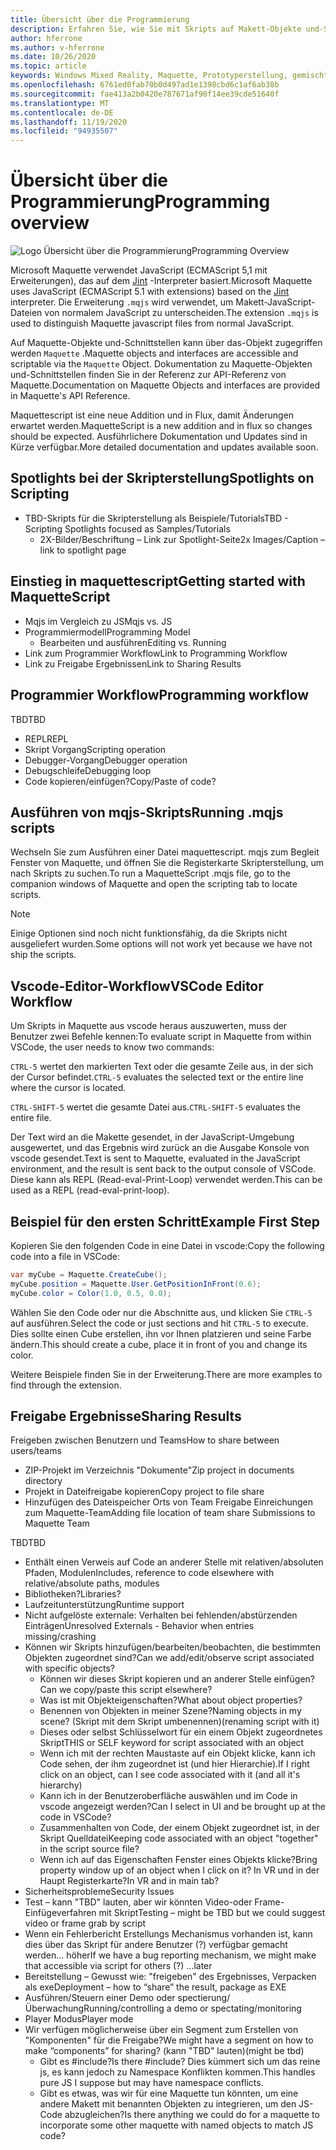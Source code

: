 ```yaml
---
title: Übersicht über die Programmierung
description: Erfahren Sie, wie Sie mit Skripts auf Makett-Objekte und-Schnittstellen zugreifen
author: hferrone
ms.author: v-hferrone
ms.date: 10/26/2020
ms.topic: article
keywords: Windows Mixed Reality, Maquette, Prototyperstellung, gemischte Realität, Virtual Reality, VR, Mr, Feedback, Feedback-Hub, Fehler
ms.openlocfilehash: 6761ed0fab70b0d497ad1e1398cbd6c1af6ab38b
ms.sourcegitcommit: fae413a2b0420e787671af90f14ee39cde51640f
ms.translationtype: MT
ms.contentlocale: de-DE
ms.lasthandoff: 11/19/2020
ms.locfileid: "94935507"
---
```

# <a name="programming-overview"></a><span data-ttu-id="71781-104">Übersicht über die Programmierung</span><span class="sxs-lookup"><span data-stu-id="71781-104">Programming overview</span></span>

<!-- TODO(Harrison): Need consolidated logo with text -->

![Logo](../images/MaquetteIcon.png) <span data-ttu-id="71781-106">Übersicht über die Programmierung</span><span class="sxs-lookup"><span data-stu-id="71781-106">Programming Overview</span></span>

<span data-ttu-id="71781-107">Microsoft Maquette verwendet JavaScript (ECMAScript 5,1 mit Erweiterungen), das auf dem [Jint](https://github.com/sebastienros/jint) -Interpreter basiert.</span><span class="sxs-lookup"><span data-stu-id="71781-107">Microsoft Maquette uses JavaScript (ECMAScript 5.1 with extensions) based on the [Jint](https://github.com/sebastienros/jint) interpreter.</span></span> <span data-ttu-id="71781-108">Die Erweiterung `.mqjs` wird verwendet, um Makett-JavaScript-Dateien von normalem JavaScript zu unterscheiden.</span><span class="sxs-lookup"><span data-stu-id="71781-108">The extension `.mqjs` is used to distinguish Maquette javascript files from normal JavaScript.</span></span>

<!-- TODO(Stefan): Need more context and high-level explanation of Maquette objects, their accessible interfaces, and functionality. 
                   - What can they do and what problems can they solve?
                   - Is there a specific link to the Maquette object API that can be included here?  
-->
<span data-ttu-id="71781-109">Auf Maquette-Objekte und-Schnittstellen kann über das-Objekt zugegriffen werden `Maquette` .</span><span class="sxs-lookup"><span data-stu-id="71781-109">Maquette objects and interfaces are accessible and scriptable via the `Maquette` Object.</span></span> <span data-ttu-id="71781-110">Dokumentation zu Maquette-Objekten und-Schnittstellen finden Sie in der Referenz zur API-Referenz von Maquette.</span><span class="sxs-lookup"><span data-stu-id="71781-110">Documentation on Maquette Objects and interfaces are provided in Maquette's API Reference.</span></span>

<!-- TODO(Stefan): Link to roadmap information, which hasn't been documented yet. -->
<span data-ttu-id="71781-111">Maquettescript ist eine neue Addition und in Flux, damit Änderungen erwartet werden.</span><span class="sxs-lookup"><span data-stu-id="71781-111">MaquetteScript is a new addition and in flux so changes should be expected.</span></span> <span data-ttu-id="71781-112">Ausführlichere Dokumentation und Updates sind in Kürze verfügbar.</span><span class="sxs-lookup"><span data-stu-id="71781-112">More detailed documentation and updates available soon.</span></span>

<!-- TODO(Stefan): Is Spotlights a component or added functionality of Maquette? -->
## <a name="spotlights-on-scripting"></a><span data-ttu-id="71781-113">Spotlights bei der Skripterstellung</span><span class="sxs-lookup"><span data-stu-id="71781-113">Spotlights on Scripting</span></span>

* <span data-ttu-id="71781-114">TBD-Skripts für die Skripterstellung als Beispiele/Tutorials</span><span class="sxs-lookup"><span data-stu-id="71781-114">TBD - Scripting Spotlights focused as Samples/Tutorials</span></span>
  * <span data-ttu-id="71781-115">2X-Bilder/Beschriftung – Link zur Spotlight-Seite</span><span class="sxs-lookup"><span data-stu-id="71781-115">2x Images/Caption – link to spotlight page</span></span>

<!-- TODO(Stefan): Each of these bullets need to be fleshed out. -->
## <a name="getting-started-with-maquettescript"></a><span data-ttu-id="71781-116">Einstieg in maquettescript</span><span class="sxs-lookup"><span data-stu-id="71781-116">Getting started with MaquetteScript</span></span>

* <span data-ttu-id="71781-117">Mqjs im Vergleich zu JS</span><span class="sxs-lookup"><span data-stu-id="71781-117">Mqjs vs. JS</span></span>
* <span data-ttu-id="71781-118">Programmiermodell</span><span class="sxs-lookup"><span data-stu-id="71781-118">Programming Model</span></span>
  * <span data-ttu-id="71781-119">Bearbeiten und ausführen</span><span class="sxs-lookup"><span data-stu-id="71781-119">Editing vs. Running</span></span>
* <span data-ttu-id="71781-120">Link zum Programmier Workflow</span><span class="sxs-lookup"><span data-stu-id="71781-120">Link to Programming Workflow</span></span>
* <span data-ttu-id="71781-121">Link zu Freigabe Ergebnissen</span><span class="sxs-lookup"><span data-stu-id="71781-121">Link to Sharing Results</span></span>

## <a name="programming-workflow"></a><span data-ttu-id="71781-122">Programmier Workflow</span><span class="sxs-lookup"><span data-stu-id="71781-122">Programming workflow</span></span>

<!-- TODO(Stefan): Which of these bullets are no longer TBD? We only want to include documentation on existing content. -->
<span data-ttu-id="71781-123">TBD</span><span class="sxs-lookup"><span data-stu-id="71781-123">TBD</span></span>
* <span data-ttu-id="71781-124">REPL</span><span class="sxs-lookup"><span data-stu-id="71781-124">REPL</span></span>
* <span data-ttu-id="71781-125">Skript Vorgang</span><span class="sxs-lookup"><span data-stu-id="71781-125">Scripting operation</span></span>
* <span data-ttu-id="71781-126">Debugger-Vorgang</span><span class="sxs-lookup"><span data-stu-id="71781-126">Debugger operation</span></span>
* <span data-ttu-id="71781-127">Debugschleife</span><span class="sxs-lookup"><span data-stu-id="71781-127">Debugging loop</span></span>
* <span data-ttu-id="71781-128">Code kopieren/einfügen?</span><span class="sxs-lookup"><span data-stu-id="71781-128">Copy/Paste of code?</span></span>

## <a name="running-mqjs-scripts"></a><span data-ttu-id="71781-129">Ausführen von mqjs-Skripts</span><span class="sxs-lookup"><span data-stu-id="71781-129">Running .mqjs scripts</span></span>

<!-- TODO(Stefan): Need screenshot -->
<span data-ttu-id="71781-130">Wechseln Sie zum Ausführen einer Datei maquettescript. mqjs zum Begleit Fenster von Maquette, und öffnen Sie die Registerkarte Skripterstellung, um nach Skripts zu suchen.</span><span class="sxs-lookup"><span data-stu-id="71781-130">To run a MaquetteScript .mqjs file, go to the companion windows of Maquette and open the scripting tab to locate scripts.</span></span>

> [!NOTE] 
> <span data-ttu-id="71781-131">Einige Optionen sind noch nicht funktionsfähig, da die Skripts nicht ausgeliefert wurden.</span><span class="sxs-lookup"><span data-stu-id="71781-131">Some options will not work yet because we have not ship the scripts.</span></span>

## <a name="vscode-editor-workflow"></a><span data-ttu-id="71781-132">Vscode-Editor-Workflow</span><span class="sxs-lookup"><span data-stu-id="71781-132">VSCode Editor Workflow</span></span>

<span data-ttu-id="71781-133">Um Skripts in Maquette aus vscode heraus auszuwerten, muss der Benutzer zwei Befehle kennen:</span><span class="sxs-lookup"><span data-stu-id="71781-133">To evaluate script in Maquette from within VSCode, the user needs to know two commands:</span></span>

   <span data-ttu-id="71781-134">`CTRL-5` wertet den markierten Text oder die gesamte Zeile aus, in der sich der Cursor befindet.</span><span class="sxs-lookup"><span data-stu-id="71781-134">`CTRL-5` evaluates the selected text or the entire line where the cursor is located.</span></span> 

   <span data-ttu-id="71781-135">`CTRL-SHIFT-5` wertet die gesamte Datei aus.</span><span class="sxs-lookup"><span data-stu-id="71781-135">`CTRL-SHIFT-5` evaluates the entire file.</span></span>

<!-- TODO(Stefan): This could use a nice simple infographic of the REPL loop. -->
<span data-ttu-id="71781-136">Der Text wird an die Makette gesendet, in der JavaScript-Umgebung ausgewertet, und das Ergebnis wird zurück an die Ausgabe Konsole von vscode gesendet.</span><span class="sxs-lookup"><span data-stu-id="71781-136">Text is sent to Maquette, evaluated in the JavaScript environment, and the result is sent back to the output console of VSCode.</span></span> <span data-ttu-id="71781-137">Diese kann als REPL (Read-eval-Print-Loop) verwendet werden.</span><span class="sxs-lookup"><span data-stu-id="71781-137">This can be used as a REPL (read-eval-print-loop).</span></span>

## <a name="example-first-step"></a><span data-ttu-id="71781-138">Beispiel für den ersten Schritt</span><span class="sxs-lookup"><span data-stu-id="71781-138">Example First Step</span></span>

<!-- TODO(Stefan): What kind of file, a C# or .mqjs file? -->
<span data-ttu-id="71781-139">Kopieren Sie den folgenden Code in eine Datei in vscode:</span><span class="sxs-lookup"><span data-stu-id="71781-139">Copy the following code into a file in VSCode:</span></span>

```csharp
var myCube = Maquette.CreateCube();
myCube.position = Maquette.User.GetPositionInFront(0.6);
myCube.color = Color(1.0, 0.5, 0.0);
```

<!-- TODO(Stefan): Need screenshot. -->
<span data-ttu-id="71781-140">Wählen Sie den Code oder nur die Abschnitte aus, und klicken Sie `CTRL-5` auf ausführen.</span><span class="sxs-lookup"><span data-stu-id="71781-140">Select the code or just sections and hit `CTRL-5` to execute.</span></span> <span data-ttu-id="71781-141">Dies sollte einen Cube erstellen, ihn vor Ihnen platzieren und seine Farbe ändern.</span><span class="sxs-lookup"><span data-stu-id="71781-141">This should create a cube, place it in front of you and change its color.</span></span>

<span data-ttu-id="71781-142">Weitere Beispiele finden Sie in der Erweiterung.</span><span class="sxs-lookup"><span data-stu-id="71781-142">There are more examples to find through the extension.</span></span>

## <a name="sharing-results"></a><span data-ttu-id="71781-143">Freigabe Ergebnisse</span><span class="sxs-lookup"><span data-stu-id="71781-143">Sharing Results</span></span>

<!-- TODO(Stefan): Need to fill in content/context for these bullets. If there's a lot of content, we might consider breaking this out into it's own doc. -->
<span data-ttu-id="71781-144">Freigeben zwischen Benutzern und Teams</span><span class="sxs-lookup"><span data-stu-id="71781-144">How to share between users/teams</span></span>
* <span data-ttu-id="71781-145">ZIP-Projekt im Verzeichnis "Dokumente"</span><span class="sxs-lookup"><span data-stu-id="71781-145">Zip project in documents directory</span></span>
* <span data-ttu-id="71781-146">Projekt in Dateifreigabe kopieren</span><span class="sxs-lookup"><span data-stu-id="71781-146">Copy project to file share</span></span>
* <span data-ttu-id="71781-147">Hinzufügen des Dateispeicher Orts von Team Freigabe Einreichungen zum Maquette-Team</span><span class="sxs-lookup"><span data-stu-id="71781-147">Adding file location of team share Submissions to Maquette Team</span></span>

<!-- TODO(Stefan): Need to break these out into their own sections and fill in the missing content/context. 
                   - Which of these is accessible now and not TBD?
-->
<span data-ttu-id="71781-148">TBD</span><span class="sxs-lookup"><span data-stu-id="71781-148">TBD</span></span>
* <span data-ttu-id="71781-149">Enthält einen Verweis auf Code an anderer Stelle mit relativen/absoluten Pfaden, Modulen</span><span class="sxs-lookup"><span data-stu-id="71781-149">Includes, reference to code elsewhere with relative/absolute paths, modules</span></span>
* <span data-ttu-id="71781-150">Bibliotheken?</span><span class="sxs-lookup"><span data-stu-id="71781-150">Libraries?</span></span>
* <span data-ttu-id="71781-151">Laufzeitunterstützung</span><span class="sxs-lookup"><span data-stu-id="71781-151">Runtime support</span></span>
* <span data-ttu-id="71781-152">Nicht aufgelöste externale: Verhalten bei fehlenden/abstürzenden Einträgen</span><span class="sxs-lookup"><span data-stu-id="71781-152">Unresolved Externals - Behavior when entries missing/crashing</span></span>
* <span data-ttu-id="71781-153">Können wir Skripts hinzufügen/bearbeiten/beobachten, die bestimmten Objekten zugeordnet sind?</span><span class="sxs-lookup"><span data-stu-id="71781-153">Can we add/edit/observe script associated with specific objects?</span></span>
  * <span data-ttu-id="71781-154">Können wir dieses Skript kopieren und an anderer Stelle einfügen?</span><span class="sxs-lookup"><span data-stu-id="71781-154">Can we copy/paste this script elsewhere?</span></span>
  * <span data-ttu-id="71781-155">Was ist mit Objekteigenschaften?</span><span class="sxs-lookup"><span data-stu-id="71781-155">What about object properties?</span></span>
  * <span data-ttu-id="71781-156">Benennen von Objekten in meiner Szene?</span><span class="sxs-lookup"><span data-stu-id="71781-156">Naming objects in my scene?</span></span> <span data-ttu-id="71781-157">(Skript mit dem Skript umbenennen)</span><span class="sxs-lookup"><span data-stu-id="71781-157">(renaming script with it)</span></span>
  * <span data-ttu-id="71781-158">Dieses oder selbst Schlüsselwort für ein einem Objekt zugeordnetes Skript</span><span class="sxs-lookup"><span data-stu-id="71781-158">THIS or SELF keyword for script associated with an object</span></span>
  * <span data-ttu-id="71781-159">Wenn ich mit der rechten Maustaste auf ein Objekt klicke, kann ich Code sehen, der ihm zugeordnet ist (und hier Hierarchie).</span><span class="sxs-lookup"><span data-stu-id="71781-159">If I right click on an object, can I see code associated with it (and all it's hierarchy)</span></span>
  * <span data-ttu-id="71781-160">Kann ich in der Benutzeroberfläche auswählen und im Code in vscode angezeigt werden?</span><span class="sxs-lookup"><span data-stu-id="71781-160">Can I select in UI and be brought up at the code in VSCode?</span></span>
  * <span data-ttu-id="71781-161">Zusammenhalten von Code, der einem Objekt zugeordnet ist, in der Skript Quelldatei</span><span class="sxs-lookup"><span data-stu-id="71781-161">Keeping code associated with an object "together" in the script source file?</span></span>
  * <span data-ttu-id="71781-162">Wenn ich auf das Eigenschaften Fenster eines Objekts klicke?</span><span class="sxs-lookup"><span data-stu-id="71781-162">Bring property window up of an object when I click on it?</span></span> <span data-ttu-id="71781-163">In VR und in der Haupt Registerkarte?</span><span class="sxs-lookup"><span data-stu-id="71781-163">In VR and in main tab?</span></span>
* <span data-ttu-id="71781-164">Sicherheitsprobleme</span><span class="sxs-lookup"><span data-stu-id="71781-164">Security Issues</span></span>
* <span data-ttu-id="71781-165">Test – kann "TBD" lauten, aber wir könnten Video-oder Frame-Einfügeverfahren mit Skript</span><span class="sxs-lookup"><span data-stu-id="71781-165">Testing – might be TBD but we could suggest video or frame grab by script</span></span>
* <span data-ttu-id="71781-166">Wenn ein Fehlerbericht Erstellungs Mechanismus vorhanden ist, kann dies über das Skript für andere Benutzer (?) verfügbar gemacht werden... höher</span><span class="sxs-lookup"><span data-stu-id="71781-166">If we have a bug reporting mechanism, we might make that accessible via script for others (?) …later</span></span>
* <span data-ttu-id="71781-167">Bereitstellung – Gewusst wie: "freigeben" des Ergebnisses, Verpacken als exe</span><span class="sxs-lookup"><span data-stu-id="71781-167">Deployment – how to “share” the result, package as EXE</span></span>
* <span data-ttu-id="71781-168">Ausführen/Steuern einer Demo oder spectierung/Überwachung</span><span class="sxs-lookup"><span data-stu-id="71781-168">Running/controlling a demo or spectating/monitoring</span></span>
* <span data-ttu-id="71781-169">Player Modus</span><span class="sxs-lookup"><span data-stu-id="71781-169">Player mode</span></span>
* <span data-ttu-id="71781-170">Wir verfügen möglicherweise über ein Segment zum Erstellen von "Komponenten" für die Freigabe?</span><span class="sxs-lookup"><span data-stu-id="71781-170">We might have a segment on how to make “components” for sharing?</span></span> <span data-ttu-id="71781-171">(kann "TBD" lauten)</span><span class="sxs-lookup"><span data-stu-id="71781-171">(might  be tbd)</span></span>
  * <span data-ttu-id="71781-172">Gibt es #include?</span><span class="sxs-lookup"><span data-stu-id="71781-172">Is there #include?</span></span> <span data-ttu-id="71781-173">Dies kümmert sich um das reine js, es kann jedoch zu Namespace Konflikten kommen.</span><span class="sxs-lookup"><span data-stu-id="71781-173">This handles pure JS I suppose but may have namespace conflicts.</span></span>
  * <span data-ttu-id="71781-174">Gibt es etwas, was wir für eine Maquette tun könnten, um eine andere Makett mit benannten Objekten zu integrieren, um den JS-Code abzugleichen?</span><span class="sxs-lookup"><span data-stu-id="71781-174">Is there anything we could do for a maquette to incorporate some other maquette with named objects to match JS code?</span></span>
